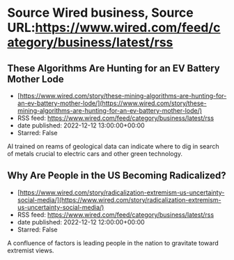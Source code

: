 # Source Wired business, Source URL:https://www.wired.com/feed/category/business/latest/rss

## These Algorithms Are Hunting for an EV Battery Mother Lode
 - [https://www.wired.com/story/these-mining-algorithms-are-hunting-for-an-ev-battery-mother-lode/](https://www.wired.com/story/these-mining-algorithms-are-hunting-for-an-ev-battery-mother-lode/)
 - RSS feed: https://www.wired.com/feed/category/business/latest/rss
 - date published: 2022-12-12 13:00:00+00:00
 - Starred: False

AI trained on reams of geological data can indicate where to dig in search of metals crucial to electric cars and other green technology.

## Why Are People in the US Becoming Radicalized?
 - [https://www.wired.com/story/radicalization-extremism-us-uncertainty-social-media/](https://www.wired.com/story/radicalization-extremism-us-uncertainty-social-media/)
 - RSS feed: https://www.wired.com/feed/category/business/latest/rss
 - date published: 2022-12-12 12:00:00+00:00
 - Starred: False

A confluence of factors is leading people in the nation to gravitate toward extremist views.
